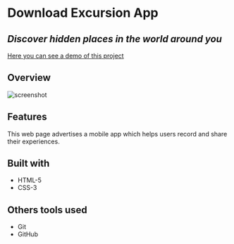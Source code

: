 # **Download Excursion App**
## *Discover hidden places in the world around you*
[Here you can see a demo of this project]()

## **Overview**
![screenshot]()

## **Features**
This web page advertises a mobile app which helps users record and share their experiences.

## **Built with**
* HTML-5
* CSS-3

## **Others tools used**
* Git
* GitHub